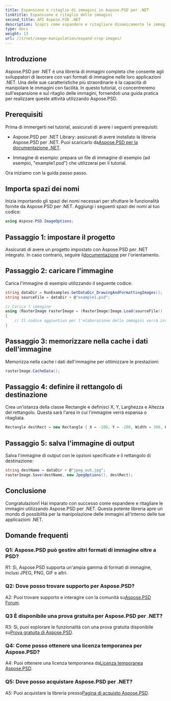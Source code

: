 ```yaml
---
title: Espansione e ritaglio di immagini in Aspose.PSD per .NET
linktitle: Espansione e ritaglio delle immagini
second_title: API Aspose.PSD .NET
description: Scopri come espandere e ritagliare dinamicamente le immagini utilizzando Aspose.PSD per .NET. Segui la nostra guida passo passo per una manipolazione perfetta delle immagini.
type: docs
weight: 13
url: /it/net/image-manipulation/expand-crop-images/
---
```

## Introduzione

Aspose.PSD per .NET è una libreria di immagini completa che consente agli sviluppatori di lavorare con vari formati di immagine nelle loro applicazioni .NET. Una delle sue caratteristiche più straordinarie è la capacità di manipolare le immagini con facilità. In questo tutorial, ci concentreremo sull'espansione e sul ritaglio delle immagini, fornendoti una guida pratica per realizzare queste attività utilizzando Aspose.PSD.

## Prerequisiti

Prima di immergerti nel tutorial, assicurati di avere i seguenti prerequisiti:

-  Aspose.PSD per .NET Library: assicurati di avere installato la libreria Aspose.PSD per .NET. Puoi scaricarlo da[Aspose.PSD per la documentazione .NET](https://reference.aspose.com/psd/net/).

- Immagine di esempio: prepara un file di immagine di esempio (ad esempio, "example1.psd") che utilizzerai per il tutorial.

Ora iniziamo con la guida passo passo.

## Importa spazi dei nomi

Inizia importando gli spazi dei nomi necessari per sfruttare le funzionalità fornite da Aspose.PSD per .NET. Aggiungi i seguenti spazi dei nomi al tuo codice:

```csharp
using Aspose.PSD.ImageOptions;
```

## Passaggio 1: impostare il progetto

 Assicurati di avere un progetto impostato con Aspose.PSD per .NET integrato. In caso contrario, seguire il[documentazione](https://reference.aspose.com/psd/net/) per l'orientamento.

## Passaggio 2: caricare l'immagine

Carica l'immagine di esempio utilizzando il seguente codice:

```csharp
string dataDir = RunExamples.GetDataDir_DrawingAndFormattingImages();
string sourceFile = dataDir + @"example1.psd";

// Carica l'immagine
using (RasterImage rasterImage = (RasterImage)Image.Load(sourceFile))
{
    // Il codice aggiuntivo per l'elaborazione delle immagini verrà inserito qui
}
```

## Passaggio 3: memorizzare nella cache i dati dell'immagine

Memorizza nella cache i dati dell'immagine per ottimizzare le prestazioni:

```csharp
rasterImage.CacheData();
```

## Passaggio 4: definire il rettangolo di destinazione

Crea un'istanza della classe Rectangle e definisci X, Y, Larghezza e Altezza del rettangolo. Questa sarà l'area in cui l'immagine verrà espansa o ritagliata.

```csharp
Rectangle destRect = new Rectangle { X = -200, Y = -200, Width = 300, Height = 300 };
```

## Passaggio 5: salva l'immagine di output

Salva l'immagine di output con le opzioni specificate e il rettangolo di destinazione:

```csharp
string destName = dataDir + @"jpeg_out.jpg";
rasterImage.Save(destName, new JpegOptions(), destRect);
```

## Conclusione

Congratulazioni! Hai imparato con successo come espandere e ritagliare le immagini utilizzando Aspose.PSD per .NET. Questa potente libreria apre un mondo di possibilità per la manipolazione delle immagini all'interno delle tue applicazioni .NET.

## Domande frequenti

### Q1: Aspose.PSD può gestire altri formati di immagine oltre a PSD?

R1: Sì, Aspose.PSD supporta un'ampia gamma di formati di immagine, inclusi JPEG, PNG, GIF e altri.

### Q2: Dove posso trovare supporto per Aspose.PSD?

 A2: Puoi trovare supporto e interagire con la comunità su[Aspose.PSD Forum](https://forum.aspose.com/c/psd/34).

### Q3 È disponibile una prova gratuita per Aspose.PSD per .NET?

 R3: Sì, puoi esplorare le funzionalità con una prova gratuita disponibile su[Prova gratuita di Aspose.PSD](https://releases.aspose.com/).

### Q4: Come posso ottenere una licenza temporanea per Aspose.PSD?

 A4: Puoi ottenere una licenza temporanea da[Licenza temporanea Aspose.PSD](https://purchase.aspose.com/temporary-license/).

### Q5: Dove posso acquistare Aspose.PSD per .NET?

 A5: Puoi acquistare la libreria presso[Pagina di acquisto Aspose.PSD](https://purchase.aspose.com/buy).